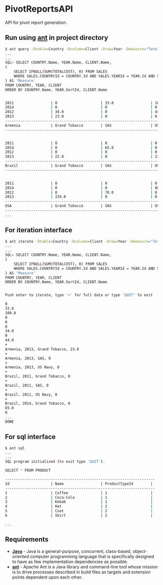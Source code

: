 PivotReportsAPI
======

API for pivot report generation.

## Run using [ant](http://ant.apache.org/) in project directory

```bash
$ ant query -Dtable=Country -Dcolumn=Client -Drow=Year -Dmeasure="Total Cost"
...
...
SQL> SELECT COUNTRY.Name, YEAR.Name, CLIENT.Name,
(
    SELECT IFNULL(SUM(TOTALCOST), 0) FROM SALES
    WHERE SALES.COUNTRYId = COUNTRY.Id AND SALES.YEARId = YEAR.Id AND SALES.CLIENTId = CLIENT.Id
) AS 'Measure'
FROM COUNTRY, YEAR, CLIENT
ORDER BY COUNTRY.Name, YEAR.SortId, CLIENT.Name


2011                 | 0                    | 33.0                 | 109.0                |
2014                 | 0                    | 0                    | 0                    |
2012                 | 34.0                 | 0                    | 44.0                 |
2013                 | 23.0                 | 0                    | 0                    |
--------------------------------------------------------------------------------------------
Armenia              | Grand Tobacco        | SAS                  | US Navy              |
--------------------------------------------------------------------------------------------


2011                 | 0                    | 0                    | 0                    |
2014                 | 0                    | 65.0                 | 0                    |
2012                 | 0                    | 0                    | 0                    |
2013                 | 22.0                 | 0                    | 233.0                |
--------------------------------------------------------------------------------------------
Brazil               | Grand Tobacco        | SAS                  | US Navy              |
--------------------------------------------------------------------------------------------


2011                 | 0                    | 0                    | 0                    |
2014                 | 0                    | 0                    | 88.0                 |
2012                 | 0                    | 78.0                 | 0                    |
2013                 | 234.0                | 0                    | 0                    |
--------------------------------------------------------------------------------------------
USA                  | Grand Tobacco        | SAS                  | US Navy              |
--------------------------------------------------------------------------------------------
...
```

## For iteration interface

```bash
$ ant iterate -Dtable=Country -Dcolumn=Client -Drow=Year -Dmeasure="Total Cost"
...
...
SQL> SELECT COUNTRY.Name, YEAR.Name, CLIENT.Name,
(
    SELECT IFNULL(SUM(TOTALCOST), 0) FROM SALES
    WHERE SALES.COUNTRYId = COUNTRY.Id AND SALES.YEARId = YEAR.Id AND SALES.CLIENTId = CLIENT.Id
) AS 'Measure'
FROM COUNTRY, YEAR, CLIENT
ORDER BY COUNTRY.Name, YEAR.SortId, CLIENT.Name


Push enter to iterate, type '+' for full data or type 'QUIT' to exit

0
33.0
109.0
0
0
0
34.0
0
44.0
+
Armenia, 2013, Grand Tobacco, 23.0
+
Armenia, 2013, SAS, 0
+
Armenia, 2013, US Navy, 0
+
Brazil, 2011, Grand Tobacco, 0
+
Brazil, 2011, SAS, 0
+
Brazil, 2011, US Navy, 0
+
Brazil, 2014, Grand Tobacco, 0
65.0
0
...
DONE
```
## For sql interface

```bash
$ ant sql
...
...
SQL program initialized (to exit type 'QUIT').

SELECT * FROM PRODUCT

---------------------------------------------------------------------
Id                   | Name                 | ProductTypeId        |
---------------------------------------------------------------------
1                    | Coffee               | 1                    |
2                    | Coca-Cola            | 1                    |
3                    | Kebab                | 1                    |
4                    | Hat                  | 2                    |
5                    | Coat                 | 2                    |
6                    | Skirt                | 2                    |

...
```

## Requirements

 - **[Java](http://www.java.com/)** - Java is a general-purpose, concurrent, class-based, object-oriented computer programming language that is specifically designed to have as few implementation dependencies as possible.
 - **[ant](http://ant.apache.org/)** - Apache Ant is a Java library and command-line tool whose mission is to drive processes described in build files as targets and extension points dependent upon each other.
